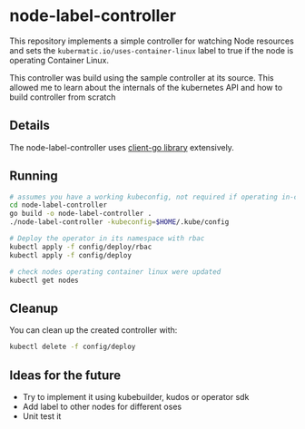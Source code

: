 # node-label-controller

This repository implements a simple controller for watching Node resources and sets the `kubermatic.io/uses-container-linux` label to true if the node is operating Container Linux.

This controller was build using the sample controller at its source. This allowed me to learn about the internals of the kubernetes API and how to build controller from scratch

## Details

The node-label-controller uses [client-go library](https://github.com/kubernetes/client-go/tree/master/tools/cache) extensively.

## Running

```sh
# assumes you have a working kubeconfig, not required if operating in-cluster
cd node-label-controller
go build -o node-label-controller .
./node-label-controller -kubeconfig=$HOME/.kube/config

# Deploy the operator in its namespace with rbac
kubectl apply -f config/deploy/rbac
kubectl apply -f config/deploy

# check nodes operating container linux were updated
kubectl get nodes
```

## Cleanup

You can clean up the created controller with:

```sh
kubectl delete -f config/deploy
```

## Ideas for the future

- Try to implement it using kubebuilder, kudos or operator sdk
- Add label to other nodes for different oses
- Unit test it